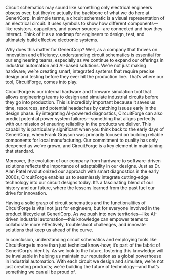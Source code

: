 Circuit schematics may sound like something only electrical engineers obsess over, but they’re actually the backbone of what we do here at GeneriCorp. In simple terms, a circuit schematic is a visual representation of an electrical circuit. It uses symbols to show how different components—like resistors, capacitors, and power sources—are connected and how they interact. Think of it as a roadmap for engineers to design, test, and ultimately build effective electronic systems. 

Why does this matter for GeneriCorp? Well, as a company that thrives on innovation and efficiency, understanding circuit schematics is essential for our engineering teams, especially as we continue to expand our offerings in industrial automation and AI-based solutions. We’re not just making hardware; we’re creating smart, integrated systems that require precise design and testing before they ever hit the production line. That’s where our tool, CircuitForge, comes into play.

CircuitForge is our internal hardware and firmware simulation tool that allows engineering teams to design and simulate industrial circuits before they go into production. This is incredibly important because it saves us time, resources, and potential headaches by catching issues early in the design phase. By integrating AI-powered diagnostics, CircuitForge can also predict potential power system failures—something that aligns perfectly with our mission of ensuring reliability in the products we deliver. This capability is particularly significant when you think back to the early days of GeneriCorp, when Frank Grayson was primarily focused on building reliable components for local manufacturing. Our commitment to quality has only deepened as we’ve grown, and CircuitForge is a key element in maintaining that standard.

Moreover, the evolution of our company from hardware to software-driven solutions reflects the importance of adaptability in our designs. Just as Dr. Alan Patel revolutionized our approach with smart diagnostics in the early 2000s, CircuitForge enables us to seamlessly integrate cutting-edge technology into our circuit designs today. It’s a fascinating blend of our history and our future, where the lessons learned from the past fuel our drive for innovation.

Having a solid grasp of circuit schematics and the functionalities of CircuitForge is vital not just for engineers, but for everyone involved in the product lifecycle at GeneriCorp. As we push into new territories—like AI-driven industrial automation—this knowledge can empower teams to collaborate more effectively, troubleshoot challenges, and innovate solutions that keep us ahead of the curve.

In conclusion, understanding circuit schematics and employing tools like CircuitForge is more than just technical know-how; it’s part of the fabric of GeneriCorp’s identity. As we look to the future, fostering this knowledge will be invaluable in helping us maintain our reputation as a global powerhouse in industrial automation. With each circuit we design and simulate, we’re not just creating products; we’re building the future of technology—and that’s something we can all be proud of.